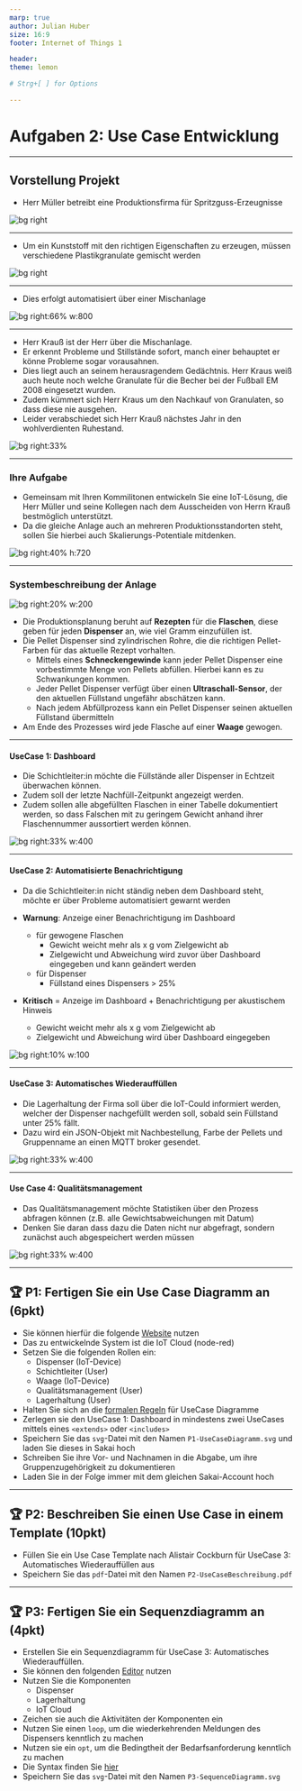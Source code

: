```yaml
---
marp: true
author: Julian Huber
size: 16:9
footer: Internet of Things 1

header: 
theme: lemon 

# Strg+[ ] for Options 

---
```


<!-- paginate: true -->

# Aufgaben 2: Use Case Entwicklung

---

## Vorstellung Projekt

* Herr Müller betreibt eine Produktionsfirma für Spritzguss-Erzeugnisse

![bg right](images/globelet-reusable-ByyHJDSsw9U-unsplash.jpg)

---

* Um ein Kunststoff mit den richtigen Eigenschaften zu erzeugen, müssen verschiedene Plastikgranulate gemischt werden

![bg right](images/james-trenda-QneuyibWIoM-unsplash.jpg)

---

* Dies erfolgt automatisiert über einer Mischanlage

![bg right:66% w:800](images/AbfüllAnalge.png)


---

* Herr Krauß ist der Herr über die Mischanlage.
* Er erkennt Probleme und Stillstände sofort, manch einer behauptet er könne Probleme sogar vorausahnen.
* Dies liegt auch an seinem herausragendem Gedächtnis. Herr Kraus weiß auch heute noch welche Granulate für die Becher bei der Fußball EM 2008 eingesetzt wurden.
* Zudem kümmert sich Herr Kraus um den Nachkauf von Granulaten, so dass diese nie ausgehen.
* Leider verabschiedet sich Herr Krauß nächstes Jahr in den wohlverdienten Ruhestand.


![bg right:33%](images/engin-akyurt-GQeHbaf05Z0-unsplash.jpg)


---

### Ihre Aufgabe

* Gemeinsam mit Ihren Kommilitonen entwickeln Sie eine IoT-Lösung, die Herr Müller und seine Kollegen nach dem Ausscheiden von Herrn Krauß bestmöglich unterstützt. 
* Da die gleiche Anlage auch an mehreren Produktionsstandorten steht, sollen Sie hierbei auch Skalierungs-Potentiale mitdenken.

![bg right:40% h:720](images/robin-glauser-zP7X_B86xOg-unsplash.jpg)

---

### Systembeschreibung der Anlage

![bg right:20% w:200](images/AbfüllAnalge.png)

* Die Produktionsplanung beruht auf **Rezepten** für die **Flaschen**, diese geben für jeden **Dispenser** an, wie viel Gramm einzufüllen ist.
* Die Pellet Dispenser sind zylindrischen Rohre, die die richtigen Pellet-Farben für das aktuelle Rezept vorhalten.
    * Mittels eines **Schneckengewinde** kann jeder Pellet Dispenser eine vorbestimmte Menge von Pellets abfüllen. Hierbei kann es zu Schwankungen kommen. 
    * Jeder Pellet Dispenser verfügt über einen **Ultraschall-Sensor**, der den aktuellen Füllstand ungefähr abschätzen kann.
    * Nach jedem Abfüllprozess kann ein Pellet Dispenser seinen aktuellen Füllstand übermitteln
* Am Ende des Prozesses wird jede Flasche auf einer **Waage** gewogen. 



---

#### UseCase 1: Dashboard

- Die Schichtleiter:in möchte die Füllstände aller Dispenser in Echtzeit überwachen können. 
- Zudem soll der letzte Nachfüll-Zeitpunkt angezeigt werden.
- Zudem sollen alle abgefüllten Flaschen in einer Tabelle dokumentiert werden, so dass Falschen mit zu geringem Gewicht anhand ihrer Flaschennummer aussortiert werden können.

![bg right:33% w:400](images/website_dashboard_reports_product_page_landing_page.webp)

---

#### UseCase 2: Automatisierte Benachrichtigung

- Da die Schichtleiter:in nicht ständig neben dem Dashboard steht, möchte er über Probleme automatisiert gewarnt werden

- **Warnung**: Anzeige einer Benachrichtigung im Dashboard
    - für gewogene Flaschen
        - Gewicht weicht mehr als x g vom Zielgewicht ab
        - Zielgewicht und Abweichung wird zuvor über Dashboard eingegeben und kann geändert werden
    - für Dispenser
        - Füllstand eines Dispensers > 25%

- **Kritisch** = Anzeige im Dashboard + Benachrichtigung per akustischem Hinweis
    - Gewicht weicht mehr als x g vom Zielgewicht ab
    - Zielgewicht und Abweichung wird über Dashboard eingegeben

![bg right:10% w:100](images/480px-OOjs_UI_icon_alert_destructive.svg.png)


---

#### UseCase 3: Automatisches Wiederauffüllen

* Die Lagerhaltung der Firma soll über die IoT-Could informiert werden, welcher der Dispenser nachgefüllt werden soll, sobald sein Füllstand unter 25% fällt.
* Dazu wird ein JSON-Objekt mit Nachbestellung, Farbe der Pellets und Gruppenname an einen MQTT broker gesendet.

![bg right:33% w:400](images/lagerhaltung.jpg)

---

#### Use Case 4: Qualitätsmanagement

* Das Qualitätsmanagement möchte Statistiken über den Prozess abfragen können (z.B. alle Gewichtsabweichungen mit Datum)
* Denken Sie daran dass dazu die Daten nicht nur abgefragt, sondern zunächst auch abgespeichert werden müssen

![bg right:33% w:400](images/Quality-Control-Checklist-300x200.jpg)


---

## 🏆 P1: Fertigen Sie ein Use Case Diagramm an (6pkt)

- Sie können hierfür die folgende [Website](https://app.diagrams.net/) nutzen 
- Das zu entwickelnde System ist die IoT Cloud (node-red)
- Setzen Sie die folgenden Rollen ein: 
    - Dispenser (IoT-Device)
    - Schichtleiter (User)
    - Waage (IoT-Device)
    - Qualitätsmanagement (User)
    - Lagerhaltung (User)
- Halten Sie sich an die [formalen Regeln](https://www.uml-diagrams.org/use-case-diagrams.html) für UseCase Diagramme
- Zerlegen sie den UseCase 1: Dashboard in mindestens zwei UseCases mittels eines `<extends>` oder `<includes>`
- Speichern Sie das `svg`-Datei mit den Namen `P1-UseCaseDiagramm.svg` und laden Sie dieses in Sakai hoch
- Schreiben Sie ihre Vor- und Nachnamen in die Abgabe, um ihre Gruppenzugehörigkeit zu dokumentieren
- Laden Sie in der Folge immer mit dem gleichen Sakai-Account hoch

---

## 🏆 P2: Beschreiben Sie einen Use Case in einem Template (10pkt)

- Füllen Sie ein Use Case Template nach Alistair Cockburn für UseCase 3: Automatisches Wiederauffüllen aus
- Speichern Sie das `pdf`-Datei mit den Namen `P2-UseCaseBeschreibung.pdf`

---

## 🏆 P3: Fertigen Sie ein Sequenzdiagramm an (4pkt)

- Erstellen Sie ein Sequenzdiagramm für UseCase 3: Automatisches Wiederauffüllen. 
- Sie können den folgenden [Editor](https://mermaid.live/edit#pako:eNptkDFuwzAMRa_CcK18AQ8pCnRoCnTqVnhh5Z9YgCSmsoQiCHL30nazhdMH-R4B8speR3DPM34assdrkFORNGSyeonBo9vvn951yj29IUalJTua9JekgC7anh_CG-YlLwhNkEIJ_-gy6wztVscWh812dFiNlTZt9xg_0BGIdCqQumPHCSVJGO2K6yIMXCckDNxb_JbZ0pBvxkmr-nnJnvtaGhy38yj1fvG9iTFULR_bV9bnOD5L_lI15Chxxu0Pdk9jmA) nutzen
- Nutzen Sie die Komponenten 
    - Dispenser 
    - Lagerhaltung 
    - IoT Cloud
- Zeichen sie auch die Aktivitäten der Komponenten ein
- Nutzen Sie einen `loop`, um die wiederkehrenden Meldungen des Dispensers kenntlich zu machen
- Nutzen sie ein `opt`, um die Bedingtheit der Bedarfsanforderung kenntlich zu machen
- Die Syntax finden Sie [hier](https://mermaid.js.org/syntax/sequenceDiagram.html)
- Speichern Sie das `svg`-Datei mit den Namen `P3-SequenceDiagramm.svg`

